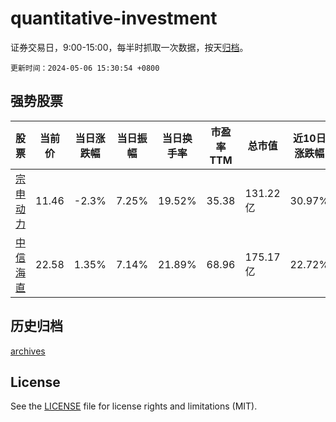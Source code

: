 # quantitative-investment

证券交易日，9:00-15:00，每半时抓取一次数据，按天[归档](archives)。

`更新时间：2024-05-06 15:30:54 +0800`

## 强势股票

|股票|当前价|当日涨跌幅|当日振幅|当日换手率|市盈率TTM|总市值|近10日涨跌幅|
|----|----|----|----|----|----|----|----|
|[宗申动力](https://xueqiu.com/S/SZ001696)|11.46|-2.3%|7.25%|19.52%|35.38|131.22亿|30.97%|
|[中信海直](https://xueqiu.com/S/SZ000099)|22.58|1.35%|7.14%|21.89%|68.96|175.17亿|22.72%|

## 历史归档

[archives](archives)

## License

See the [LICENSE](LICENSE) file for license rights and limitations (MIT).